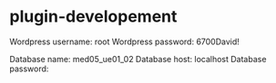 # plugin-developement
Wordpress username: root
Wordpress password: 6700David!

Database name: med05_ue01_02
Database host: localhost
Database password:
